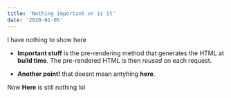 ```yaml
---
title: 'Nothing important or is it'
date: '2020-01-05'
---
```


I have nothing to show here

- **Important stuff** is the pre-rendering method that generates the HTML at **build time**. The pre-rendered HTML is then _reused_ on each request.

- **Another point!** that doesnt mean antyhing **here**.

Now **Here** is still nothing lol
